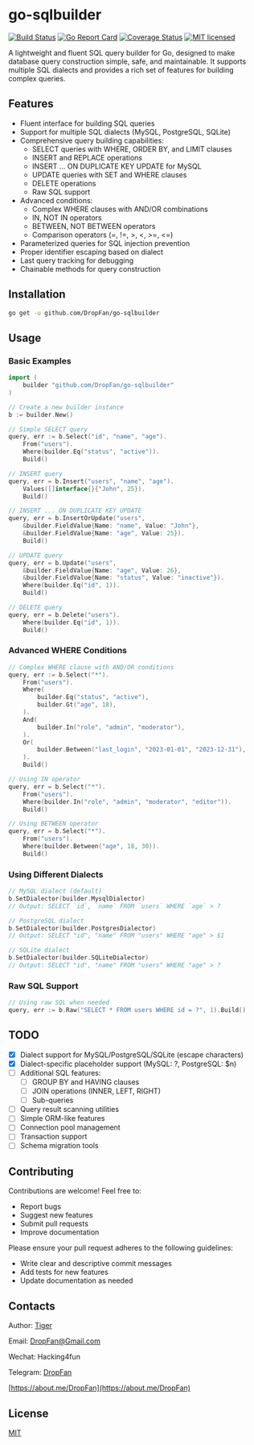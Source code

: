 # go-sqlbuilder

[![Build Status](https://travis-ci.org/DropFan/go-sqlbuilder.svg?branch=master)](https://travis-ci.org/DropFan/go-sqlbuilder)
[![Go Report Card](https://goreportcard.com/badge/github.com/DropFan/go-sqlbuilder)](https://goreportcard.com/report/github.com/DropFan/go-sqlbuilder)
[![Coverage Status](https://coveralls.io/repos/github/DropFan/go-sqlbuilder/badge.svg?branch=master)](https://coveralls.io/github/DropFan/go-sqlbuilder?branch=master)
[![MIT licensed](https://img.shields.io/badge/license-MIT-blue.svg)](https://github.com/DropFan/go-sqlbuilder/blob/master/LICENSE)

A lightweight and fluent SQL query builder for Go, designed to make database query construction simple, safe, and maintainable. It supports multiple SQL dialects and provides a rich set of features for building complex queries.

## Features

- Fluent interface for building SQL queries
- Support for multiple SQL dialects (MySQL, PostgreSQL, SQLite)
- Comprehensive query building capabilities:
  - SELECT queries with WHERE, ORDER BY, and LIMIT clauses
  - INSERT and REPLACE operations
  - INSERT ... ON DUPLICATE KEY UPDATE for MySQL
  - UPDATE queries with SET and WHERE clauses
  - DELETE operations
  - Raw SQL support
- Advanced conditions:
  - Complex WHERE clauses with AND/OR combinations
  - IN, NOT IN operators
  - BETWEEN, NOT BETWEEN operators
  - Comparison operators (=, !=, >, <, >=, <=)
- Parameterized queries for SQL injection prevention
- Proper identifier escaping based on dialect
- Last query tracking for debugging
- Chainable methods for query construction

## Installation

```bash
go get -u github.com/DropFan/go-sqlbuilder
```

## Usage

### Basic Examples

```go
import (
    builder "github.com/DropFan/go-sqlbuilder"
)

// Create a new builder instance
b := builder.New()

// Simple SELECT query
query, err := b.Select("id", "name", "age").
    From("users").
    Where(builder.Eq("status", "active")).
    Build()

// INSERT query
query, err = b.Insert("users", "name", "age").
    Values([]interface{}{"John", 25}).
    Build()

// INSERT ... ON DUPLICATE KEY UPDATE
query, err = b.InsertOrUpdate("users",
    &builder.FieldValue{Name: "name", Value: "John"},
    &builder.FieldValue{Name: "age", Value: 25}).
    Build()

// UPDATE query
query, err = b.Update("users",
    &builder.FieldValue{Name: "age", Value: 26},
    &builder.FieldValue{Name: "status", Value: "inactive"}).
    Where(builder.Eq("id", 1)).
    Build()

// DELETE query
query, err = b.Delete("users").
    Where(builder.Eq("id", 1)).
    Build()
```

### Advanced WHERE Conditions

```go
// Complex WHERE clause with AND/OR conditions
query, err := b.Select("*").
    From("users").
    Where(
        builder.Eq("status", "active"),
        builder.Gt("age", 18),
    ).
    And(
        builder.In("role", "admin", "moderator"),
    ).
    Or(
        builder.Between("last_login", "2023-01-01", "2023-12-31"),
    ).
    Build()

// Using IN operator
query, err = b.Select("*").
    From("users").
    Where(builder.In("role", "admin", "moderator", "editor")).
    Build()

// Using BETWEEN operator
query, err = b.Select("*").
    From("users").
    Where(builder.Between("age", 18, 30)).
    Build()
```

### Using Different Dialects

```go
// MySQL dialect (default)
b.SetDialector(builder.MysqlDialector)
// Output: SELECT `id`, `name` FROM `users` WHERE `age` > ?

// PostgreSQL dialect
b.SetDialector(builder.PostgresDialector)
// Output: SELECT "id", "name" FROM "users" WHERE "age" > $1

// SQLite dialect
b.SetDialector(builder.SQLiteDialector)
// Output: SELECT "id", "name" FROM "users" WHERE "age" > ?
```

### Raw SQL Support

```go
// Using raw SQL when needed
query, err := b.Raw("SELECT * FROM users WHERE id = ?", 1).Build()
```

## TODO

- [x] Dialect support for MySQL/PostgreSQL/SQLite (escape characters)
- [x] Dialect-specific placeholder support (MySQL: ?, PostgreSQL: $n)
- [ ] Additional SQL features:
  - [ ] GROUP BY and HAVING clauses
  - [ ] JOIN operations (INNER, LEFT, RIGHT)
  - [ ] Sub-queries
- [ ] Query result scanning utilities
- [ ] Simple ORM-like features
- [ ] Connection pool management
- [ ] Transaction support
- [ ] Schema migration tools

## Contributing

Contributions are welcome! Feel free to:
- Report bugs
- Suggest new features
- Submit pull requests
- Improve documentation

Please ensure your pull request adheres to the following guidelines:
- Write clear and descriptive commit messages
- Add tests for new features
- Update documentation as needed

## Contacts

Author: [Tiger](https://github.com/DropFan)

Email: <DropFan@Gmail.com>

Wechat: Hacking4fun

Telegram: [DropFan](https://telegram.me/DropFan)

[https://about.me/DropFan](https://about.me/DropFan)

## License

[MIT](https://github.com/DropFan/go-sqlbuilder/blob/master/LICENSE)
